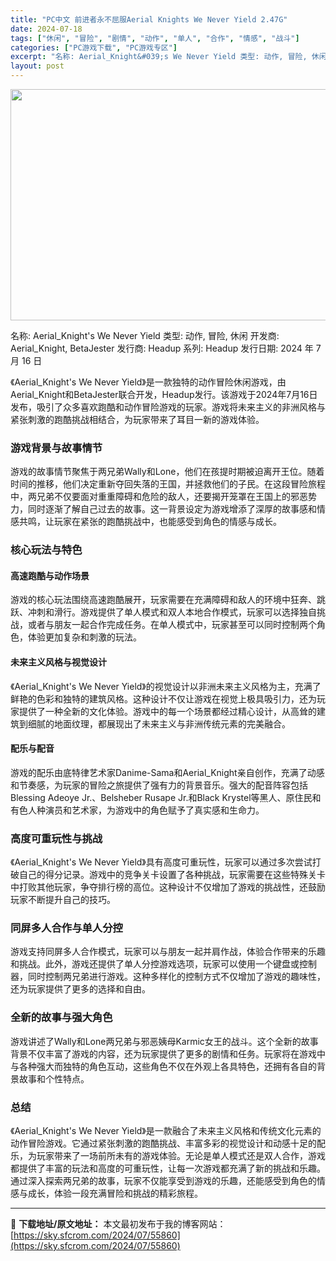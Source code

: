 ```yaml
---
title: "PC中文 前进者永不屈服Aerial Knights We Never Yield 2.47G"
date: 2024-07-18
tags: ["休闲", "冒险", "剧情", "动作", "单人", "合作", "情感", "战斗"]
categories: ["PC游戏下载", "PC游戏专区"]
excerpt: "名称: Aerial_Knight&#039;s We Never Yield 类型: 动作, 冒险, 休闲 开发商: Aerial_Knight, BetaJester 发行商: Headup 系列: Headup 发行日期: 2024 年 7 月 16 日 《Aerial_Knight&#039;s We Neve&hellip;"
layout: post
---
```


<img class="aligncenter size-full wp-image-55861" src="https://sky.sfcrom.com/wp-content/uploads/2024/07/2024071806143298.webp" alt="" width="660" height="370" />

名称: Aerial_Knight's We Never Yield
类型: 动作, 冒险, 休闲
开发商: Aerial_Knight, BetaJester
发行商: Headup
系列: Headup
发行日期: 2024 年 7 月 16 日

《Aerial_Knight's We Never Yield》是一款独特的动作冒险休闲游戏，由Aerial_Knight和BetaJester联合开发，Headup发行。该游戏于2024年7月16日发布，吸引了众多喜欢跑酷和动作冒险游戏的玩家。游戏将未来主义的非洲风格与紧张刺激的跑酷挑战相结合，为玩家带来了耳目一新的游戏体验。
<h3>游戏背景与故事情节</h3>
游戏的故事情节聚焦于两兄弟Wally和Lone，他们在孩提时期被迫离开王位。随着时间的推移，他们决定重新夺回失落的王国，并拯救他们的子民。在这段冒险旅程中，两兄弟不仅要面对重重障碍和危险的敌人，还要揭开笼罩在王国上的邪恶势力，同时逐渐了解自己过去的故事。这一背景设定为游戏增添了深厚的故事感和情感共鸣，让玩家在紧张的跑酷挑战中，也能感受到角色的情感与成长。
<h3>核心玩法与特色</h3>
<h4>高速跑酷与动作场景</h4>
游戏的核心玩法围绕高速跑酷展开，玩家需要在充满障碍和敌人的环境中狂奔、跳跃、冲刺和滑行。游戏提供了单人模式和双人本地合作模式，玩家可以选择独自挑战，或者与朋友一起合作完成任务。在单人模式中，玩家甚至可以同时控制两个角色，体验更加复杂和刺激的玩法。
<h4>未来主义风格与视觉设计</h4>
《Aerial_Knight's We Never Yield》的视觉设计以非洲未来主义风格为主，充满了鲜艳的色彩和独特的建筑风格。这种设计不仅让游戏在视觉上极具吸引力，还为玩家提供了一种全新的文化体验。游戏中的每一个场景都经过精心设计，从高耸的建筑到细腻的地面纹理，都展现出了未来主义与非洲传统元素的完美融合。
<h4>配乐与配音</h4>
游戏的配乐由底特律艺术家Danime-Sama和Aerial_Knight亲自创作，充满了动感和节奏感，为玩家的冒险之旅提供了强有力的背景音乐。强大的配音阵容包括Blessing Adeoye Jr.、Belsheber Rusape Jr.和Black Krystel等黑人、原住民和有色人种演员和艺术家，为游戏中的角色赋予了真实感和生命力。
<h3>高度可重玩性与挑战</h3>
《Aerial_Knight's We Never Yield》具有高度可重玩性，玩家可以通过多次尝试打破自己的得分记录。游戏中的竞争关卡设置了各种挑战，玩家需要在这些特殊关卡中打败其他玩家，争夺排行榜的高位。这种设计不仅增加了游戏的挑战性，还鼓励玩家不断提升自己的技巧。
<h3>同屏多人合作与单人分控</h3>
游戏支持同屏多人合作模式，玩家可以与朋友一起并肩作战，体验合作带来的乐趣和挑战。此外，游戏还提供了单人分控游戏选项，玩家可以使用一个键盘或控制器，同时控制两兄弟进行游戏。这种多样化的控制方式不仅增加了游戏的趣味性，还为玩家提供了更多的选择和自由。
<h3>全新的故事与强大角色</h3>
游戏讲述了Wally和Lone两兄弟与邪恶姨母Karmic女王的战斗。这个全新的故事背景不仅丰富了游戏的内容，还为玩家提供了更多的剧情和任务。玩家将在游戏中与各种强大而独特的角色互动，这些角色不仅在外观上各具特色，还拥有各自的背景故事和个性特点。
<h3>总结</h3>
《Aerial_Knight's We Never Yield》是一款融合了未来主义风格和传统文化元素的动作冒险游戏。它通过紧张刺激的跑酷挑战、丰富多彩的视觉设计和动感十足的配乐，为玩家带来了一场前所未有的游戏体验。无论是单人模式还是双人合作，游戏都提供了丰富的玩法和高度的可重玩性，让每一次游戏都充满了新的挑战和乐趣。通过深入探索两兄弟的故事，玩家不仅能享受到游戏的乐趣，还能感受到角色的情感与成长，体验一段充满冒险和挑战的精彩旅程。

---
📖 **下载地址/原文地址：** 本文最初发布于我的博客网站：[https://sky.sfcrom.com/2024/07/55860](https://sky.sfcrom.com/2024/07/55860)
